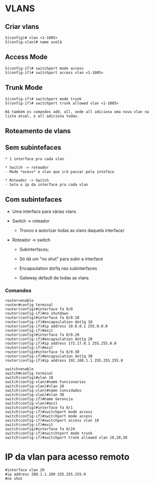 # VLANS

## Criar vlans

```
S(config)# vlan <1-1005>
S(config-vlan)# name avelã
```

## Access Mode

```
S(config-if)# switchport mode access
S(config-if)# switchport access vlan <1-1005>
```

## Trunk Mode

```
S(config-if)# switchport mode trunk
S(config-if)# switchport trunk allowed vlan <1-1005>
```

	Há também os comandos add, all, onde all adiciona uma nova vlan na lista atual, e all adiciona todas.

## Roteamento de vlans

## Sem subintefaces
	
	* 1 interface pra cada vlan

	* Switch -> roteador
	- Mode *acess* e vlan que irá passar pela inteface 

	* Roteador -> Switch
	- Seta o ip da interface pra cada vlan

## Com subintefaces

* Uma interface para várias vlans

* Switch -> roteador

	- Tronco e autorizar todas as vlans daquela interface/

* Roteador -> switch

	- Subinterfaces;

	- Só dá um "no shut" para subir a interface

	- Encapsulation dot1q nas subinterfaces

	- Gateway default de todas as vlans

### Comandos

```
router>enable
router#config terminal
router(config)#interface fa 0/0
router(config-if)#no shutdown
router(config)#interface fa 0/0.10
router(config-if)#encapsulation dot1q 10
router(config-if)#ip address 10.0.0.1 255.0.0.0
router(config-if)#exit
router(config)#interface fa 0/0.20
router(config-if)#encapsulation dot1q 20
router(config-if)#ip address 172.17.0.1 255.255.0.0
router(config-if)#exit
router(config)#interface fa 0/0.30
router(config-if)#encapsulation dot1q 30
router(config-if)#ip address 192.168.1.1 255.255.255.0
```

```
switch>enable
switch#config terminal
switch(config)#vlan 10
switch(config-vlan)#name Funcionarios
switch(config-vlan)#vlan 20
switch(config-vlan)#name Convidados
switch(config-vlan)#vlan 30
switch(config-if)#name Gerencia
switch(config-vlan)#exit
switch(config)#interface fa 0/1
switch(config-if)#switchport mode access
switch(config-if)#switchport mode access
switch(config-if)#switchport access vlan 10
switch(config-if)#exit
switch(config)#interface fa 0/24
switch(config-if)#switchtport mode trunk
switch(config-if)#switchport trunk allowed vlan 10,20,30
```

# IP da vlan para acesso remoto

```  
#interface vlan 20 
#ip address 200.1.1.200 255.255.255.0 
#no shut 
```
